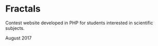 # Fractals

Contest website developed in PHP for students interested in scientific subjects.

August 2017
